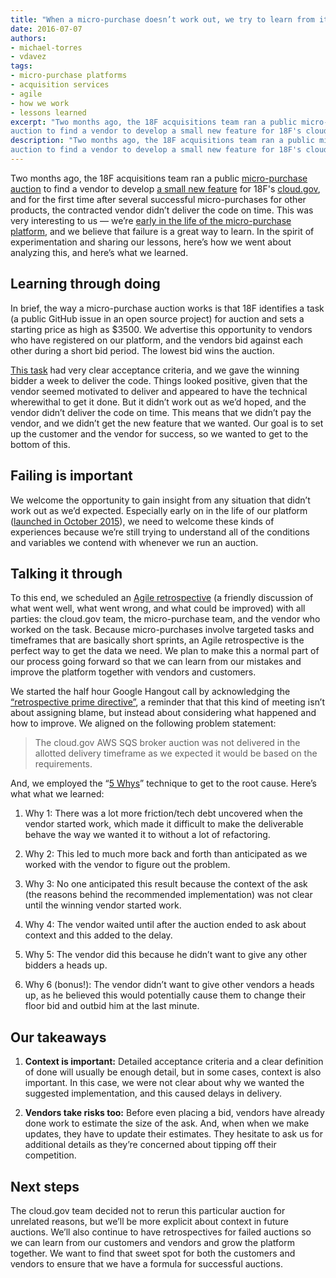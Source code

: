 ```yaml
---
title: "When a micro-purchase doesn’t work out, we try to learn from it"
date: 2016-07-07
authors:
- michael-torres
- vdavez
tags:
- micro-purchase platforms
- acquisition services
- agile
- how we work
- lessons learned
excerpt: "Two months ago, the 18F acquisitions team ran a public micro-purchase
auction to find a vendor to develop a small new feature for 18F's cloud.gov, and for the first time after several successful micro-purchases for other products, the contracted vendor didn’t deliver the code on time. This was very interesting to us we’re early in the life of the micro-purchase platform, and we believe that failure is a great way to learn. In the spirit of experimentation and sharing our lessons, here’s how we went about analyzing this, and here’s what we learned."
description: "Two months ago, the 18F acquisitions team ran a public micro-purchase
auction to find a vendor to develop a small new feature for 18F's cloud.gov, and for the first time after several successful micro-purchases for other products, the contracted vendor didn’t deliver the code on time. This was very interesting to us we’re early in the life of the micro-purchase platform, and we believe that failure is a great way to learn. In the spirit of experimentation and sharing our lessons, here’s how we went about analyzing this, and here’s what we learned."
---
```


Two months ago, the 18F acquisitions team ran a public [micro-purchase
auction](https://micropurchase.18f.gov/) to find a vendor to develop
[a small new feature](https://micropurchase.18f.gov/auctions/24) for
18F's [cloud.gov](https://cloud.gov/), and for the first time after
several successful micro-purchases for other products, the contracted
vendor didn’t deliver the code on time. This was very interesting to us
— we’re [early in the life of the micro-purchase
platform](https://18f.gsa.gov/tags/micro-purchase-platforms/), and we
believe that failure is a great way to learn. In the spirit of
experimentation and sharing our lessons, here’s how we went about
analyzing this, and here’s what we learned.

Learning through doing
----------------------

In brief, the way a micro-purchase auction works is that 18F identifies
a task (a public GitHub issue in an open source project) for auction and
sets a starting price as high as $3500. We advertise this opportunity
to vendors who have registered on our platform, and the vendors bid
against each other during a short bid period. The lowest bid wins the
auction.

[This task](https://github.com/18F/cg-atlas/issues/19) had very clear
acceptance criteria, and we gave the winning bidder a week to deliver
the code. Things looked positive, given that the vendor seemed motivated
to deliver and appeared to have the technical wherewithal to get it
done. But it didn’t work out as we’d hoped, and the vendor didn’t
deliver the code on time. This means that we didn’t pay the vendor, and
we didn’t get the new feature that we wanted. Our goal is to set up the
customer and the vendor for success, so we wanted to get to the bottom
of this.

Failing is important
--------------------

We welcome the opportunity to gain insight from any situation that
didn’t work out as we’d expected. Especially early on in the life of our
platform ([launched in October
2015](https://18f.gsa.gov/tags/micro-purchase-platforms/)), we need to
welcome these kinds of experiences because we’re still trying to
understand all of the conditions and variables we contend with whenever
we run an auction.

Talking it through
------------------

To this end, we scheduled an [Agile
retrospective](https://www.scrumalliance.org/community/articles/2014/april/key-elements-of-sprint-retrospective)
(a friendly discussion of what went well, what went wrong, and what
could be improved) with all parties: the cloud.gov team, the
micro-purchase team, and the vendor who worked on the task. Because
micro-purchases involve targeted tasks and timeframes that are basically
short sprints, an Agile retrospective is the perfect way to get the data
we need. We plan to make this a normal part of our process going forward
so that we can learn from our mistakes and improve the platform together
with vendors and customers.

We started the half hour Google Hangout call by acknowledging the
[“retrospective prime
directive”](http://retrospectivewiki.org/index.php?title=The_Prime_Directive),
a reminder that that this kind of meeting isn’t about assigning blame,
but instead about considering what happened and how to improve. We
aligned on the following problem statement:

> The cloud.gov AWS SQS broker auction was not delivered in the
> allotted delivery timeframe as we expected it would be based on the
> requirements.

And, we employed the “[5
Whys](https://www.isixsigma.com/tools-templates/cause-effect/determine-root-cause-5-whys/)”
technique to get to the root cause. Here’s what what we learned:

1.  Why 1: There was a lot more friction/tech debt uncovered when the
vendor started work, which made it difficult to make the
deliverable behave the way we wanted it to without a lot of
refactoring.

2.  Why 2: This led to much more back and forth than anticipated as we
worked with the vendor to figure out the problem.

3.  Why 3: No one anticipated this result because the context of the
ask (the reasons behind the recommended implementation) was not
clear until the winning vendor started work.

4.  Why 4: The vendor waited until after the auction ended to ask
about context and this added to the delay.

5.  Why 5: The vendor did this because he didn’t want to give any
other bidders a heads up.

6.  Why 6 (bonus!): The vendor didn’t want to give other vendors a
heads up, as he believed this would potentially cause them to
change their floor bid and outbid him at the last minute.

Our takeaways
-------------

1.  **Context is important:** Detailed acceptance criteria and a clear
definition of done will usually be enough detail, but in some
cases, context is also important. In this case, we were not clear
about why we wanted the suggested implementation, and this caused
delays in delivery.

2.  **Vendors take risks too:** Before even placing a bid, vendors have
already done work to estimate the size of the ask. And, when when
we make updates, they have to update their estimates. They
hesitate to ask us for additional details as they’re concerned
about tipping off their competition.

Next steps
----------

The cloud.gov team decided not to rerun this particular auction for
unrelated reasons, but we’ll be more explicit about context in future
auctions. We’ll also continue to have retrospectives for failed auctions
so we can learn from our customers and vendors and grow the platform
together. We want to find that sweet spot for both the customers and
vendors to ensure that we have a formula for successful auctions.
